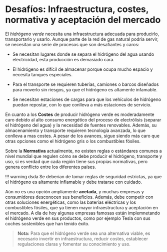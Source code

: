 # Desafíos: Infraestructura, costes, normativa y aceptación del mercado

El *hidrógeno verde* necesita una infraestructura adecuada para producirlo, transportarlo y usarlo. Aunque parte de la red de gas natural podría servir, se necesitan una serie de procesos que son desafiantes y caros:

- Se necesitan lugares donde se separa el hidrógeno del agua usando electricidad, esta producción es demasiado cara.

- El hidrógeno es difícil de almacenar porque ocupa mucho espacio y necesita tanques especiales.

- Para el transporte se requieren tuberías, camiones o barcos diseñados para moverlo sin riesgos, ya que el hidrógeno es altamente infamable.

- Se necesitan estaciones de cargas para que los vehículos de hidrógeno puedan repostar, con lo que conlleva a más estaciones de servicio.

En cuanto a los **Costes** de producir hidrógeno verde es moderadamente caro debido al alto consumo energético del proceso de electrólisis (separar el hidrógeno del agua) y la necesidad de fuentes renovables. Además, su almacenamiento y transporte requieren tecnología avanzada, lo que conlleva a mas costes. A pesar de los avances, sigue siendo más caro que otras opciones como el hidrógeno gris o los combustibles fósiles.

Sobre la **Normativa** actualmente, no existen reglas o estándares comunes a nivel mundial que regulen cómo se debe producir el hidrógeno, transporte y uso, si es verdad que cada región tiene sus propias normativas, pero genera conflicto entre los diferentes países. 

!!! warning dsda
Se deberian de tomar reglas de seguridad estrictas, ya que el hidrógeno es altamente inflamable y debe tratarse con cuidado.

Aún no es una opción ampliamente **acetada**, y muchas empresas y consumidores desconocen sus beneficios. Además, debe competir con otras soluciones energéticas, como las baterías eléctricas y los combustibles fósiles, que ya tienen mayor infraestructura y aceptación en el mercado. A día de hoy algunas empresas famosas están implemnetando el hidrógeno verde en sus productos, como por ejemplo Tesla con sus coches sostenibles que han tenido éxito. 




> **Nota:**  Para que el hidrógeno verde sea una alternativa viable, es necesario invertir en infraestructura, reducir costes, establecer regulaciones claras y fomentar su conocimiento y uso. 
